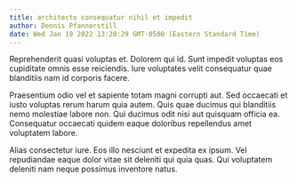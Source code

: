 ```yaml
---
title: architecto consequatur nihil et impedit
author: Dennis Pfannerstill
date: Wed Jan 19 2022 13:20:29 GMT-0500 (Eastern Standard Time)
---
```

Reprehenderit quasi voluptas et. Dolorem qui id. Sunt impedit voluptas eos cupiditate omnis esse reiciendis. Iure voluptates velit consequatur quae blanditiis nam id corporis facere.

 Praesentium odio vel et sapiente totam magni corrupti aut. Sed occaecati et iusto voluptas rerum harum quia autem. Quis quae ducimus qui blanditiis nemo molestiae labore non. Qui ducimus odit nisi aut quisquam officia ea. Consequatur occaecati quidem eaque doloribus repellendus amet voluptatem labore.

 Alias consectetur iure. Eos illo nesciunt et expedita ex ipsum. Vel repudiandae eaque dolor vitae sit deleniti qui quia quas. Qui voluptatem deleniti nam neque possimus inventore natus.